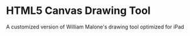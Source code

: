 HTML5 Canvas Drawing Tool
============

A customized version of William Malone's drawing tool optimized for iPad